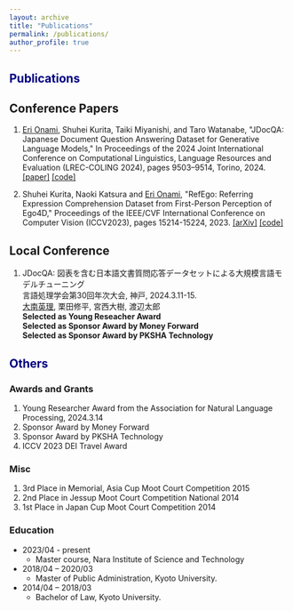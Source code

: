 ```yaml
---
layout: archive
title: "Publications"
permalink: /publications/
author_profile: true
---
```



## <span style='color:  navy;'>Publications</span>

## Conference Papers
1. <u>Eri Onami</u>, Shuhei Kurita, Taiki Miyanishi, and Taro Watanabe,
"JDocQA: Japanese Document Question Answering Dataset for Generative Language Models,"
In Proceedings of the 2024 Joint International Conference on Computational Linguistics, Language Resources and Evaluation (LREC-COLING 2024), pages 9503–9514, Torino, 2024.
[\[paper\]](https://aclanthology.org/2024.lrec-main.830/) [\[code\]](https://github.com/mizuumi/JDocQA)

1. Shuhei Kurita, Naoki Katsura and <u>Eri Onami</u>,
"RefEgo: Referring Expression Comprehension Dataset from First-Person Perception of Ego4D,"
Proceedings of the IEEE/CVF International Conference on Computer Vision (ICCV2023), pages 15214-15224, 2023.
[\[arXiv\]](https://arxiv.org/abs/2308.12035) [\[code\]](https://github.com/shuheikurita/RefEgo)


## Local Conference
1. JDocQA: 図表を含む日本語文書質問応答データセットによる大規模言語モデルチューニング<br/>
言語処理学会第30回年次大会, 神戸, 2024.3.11-15.<br/>
<u>大南英理</u>, 栗田修平, 宮西大樹, 渡辺太郎<br/>
**Selected as Young Reseacher Award**<br/>
**Selected as Sponsor Award by Money Forward**<br/>
**Selected as Sponsor Award by PKSHA Technology**<br/>


## <span style='color:  navy;'>Others</span>

### Awards and Grants
1. Young Researcher Award from the Association for Natural Language Processing, 2024.3.14
1. Sponsor Award by Money Forward
1. Sponsor Award by PKSHA Technology
1. ICCV 2023 DEI Travel Award

### Misc
1. 3rd Place in Memorial, Asia Cup Moot Court Competition 2015
1. 2nd Place in Jessup Moot Court Competition National 2014
1. 1st Place in Japan Cup Moot Court Competition 2014

### Education
* 2023/04 - present
  * Master course, Nara Institute of Science and Technology
* 2018/04 – 2020/03
  * Master of Public Administration, Kyoto University.
* 2014/04 – 2018/03
  * Bachelor of Law, Kyoto University.

